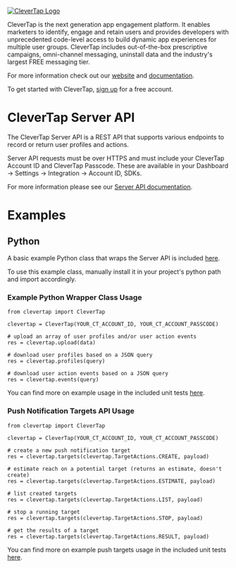 [![CleverTap Logo](http://staging.support.wizrocket.com.s3-website-eu-west-1.amazonaws.com/images/CleverTap_logo.png)](http:www.clevertap.com)


CleverTap is the next generation app engagement platform. It enables marketers to identify, engage and retain users and provides developers with unprecedented code-level access to build dynamic app experiences for multiple user groups. CleverTap includes out-of-the-box prescriptive campaigns, omni-channel messaging, uninstall data and the industry's largest FREE messaging tier.

For more information check out our [website](https://clevertap.com "CleverTap") and [documentation](http://support.clevertap.com "CleverTap Technical Documentation").

To get started with CleverTap, [sign up](https://clevertap.com/sign-up) for a free account.  

# CleverTap Server API

The CleverTap Server API is a REST API that supports various endpoints to record or return user profiles and actions.

Server API requests must be over HTTPS and must include your CleverTap Account ID and CleverTap Passcode. These are available in your Dashboard -> Settings -> Integration -> Account ID, SDKs.

For more information please see our [Server API documentation](https://support.clevertap.com/server/overview/).

# Examples

## Python

A basic example Python class that wraps the Server API is included [here](https://github.com/CleverTap/clevertap-server-api-examples/blob/master/python/api_v1/clevertap.py).

To use this example class, manually install it in your project's python path and import accordingly.

### Example Python Wrapper Class Usage

    from clevertap import CleverTap

    clevertap = CleverTap(YOUR_CT_ACCOUNT_ID, YOUR_CT_ACCOUNT_PASSCODE)

    # upload an array of user profiles and/or user action events
    res = clevertap.upload(data)

    # download user profiles based on a JSON query
    res = clevertap.profiles(query)

    # download user action events based on a JSON query
    res = clevertap.events(query)

You can find more on example usage in the included unit tests [here](https://github.com/CleverTap/clevertap-server-api-examples/blob/master/python/api_v1/tests.py).

### Push Notification Targets API Usage

    from clevertap import CleverTap

    clevertap = CleverTap(YOUR_CT_ACCOUNT_ID, YOUR_CT_ACCOUNT_PASSCODE)

    # create a new push notification target
    res = clevertap.targets(clevertap.TargetActions.CREATE, payload)

    # estimate reach on a potential target (returns an estimate, doesn't create)
    res = clevertap.targets(clevertap.TargetActions.ESTIMATE, payload)

    # list created targets
    res = clevertap.targets(clevertap.TargetActions.LIST, payload)

    # stop a running target
    res = clevertap.targets(clevertap.TargetActions.STOP, payload)

    # get the results of a target
    res = clevertap.targets(clevertap.TargetActions.RESULT, payload)

You can find more on example push targets usage in the included unit tests [here](https://github.com/CleverTap/clevertap-server-api-examples/blob/master/python/api_v1/push_target_tests.py).

